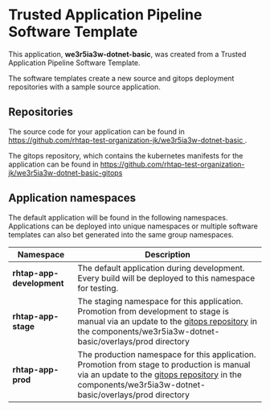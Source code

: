 # Trusted Application Pipeline Software Template

This application, **we3r5ia3w-dotnet-basic**, was created from a Trusted Application Pipeline Software Template.

The software templates create a new source and gitops deployment repositories with a sample source application. 

## Repositories

The source code for your application can be found in [https://github.com/rhtap-test-organization-jk/we3r5ia3w-dotnet-basic ](https://github.com/rhtap-test-organization-jk/we3r5ia3w-dotnet-basic ).
 
The gitops repository, which contains the kubernetes manifests for the application can be found in 
[https://github.com/rhtap-test-organization-jk/we3r5ia3w-dotnet-basic-gitops ](https://github.com/rhtap-test-organization-jk/we3r5ia3w-dotnet-basic-gitops ) 

## Application namespaces 

The default application will be found in the following namespaces. Applications can be deployed into unique namespaces or multiple software templates can also bet generated into the same group namespaces.  

|  Namespace   |  Description   |  
| -------- | -------- |   
| **rhtap-app-development** | The default application during development. Every build will be deployed to this namespace for testing. | 
| **rhtap-app-stage** | The staging namespace for this application. Promotion from development to stage is manual via an update to the [gitops repository](https://github.com/rhtap-test-organization-jk/we3r5ia3w-dotnet-basic-gitops ) in the components/we3r5ia3w-dotnet-basic/overlays/prod directory |  
| **rhtap-app-prod** | The production namespace for this application. Promotion from stage to production is manual via an update to the [gitops repository](https://github.com/rhtap-test-organization-jk/we3r5ia3w-dotnet-basic-gitops ) in the components/we3r5ia3w-dotnet-basic/overlays/prod directory | 
